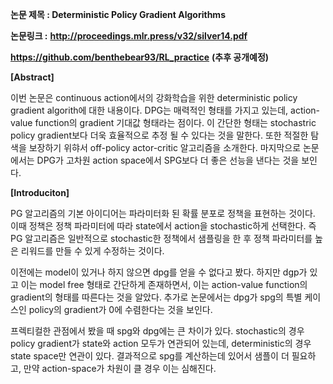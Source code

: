 **논문 제목 : Deterministic Policy Gradient Algorithms**

**논문링크 :** **http://proceedings.mlr.press/v32/silver14.pdf**

**https://github.com/benthebear93/RL_practice** **(추후 공개예정)**



**[Abstract]**

이번 논문은 continuous action에서의 강화학습을 위한 deterministic policy gradient  algorith에 대한 내용이다. DPG는 매력적인 형태를 가지고 있는데, action-value function의  gradient 기대값 형태라는 점이다. 이 간단한 형태는 stochastric policy gradient보다 더욱 효율적으로  추정 될 수 있다는 것을 말한다. 또한 적절한 탐색을 보장하기 위햐서  off-policy actor-critic 알고리즘을  소개한다. 마지막으로 논문에서는 DPG가 고차원 action space에서 SPG보다 더 좋은 선능을 낸다는 것을 보인다. 



**[Introduciton]**

PG 알고리즘의 기본 아이디어는 파라미터화 된 확률 분포로 정책을 표현하는 것이다. 이때 정책은 정책 파라미터에 따라 state에서  action을 stochastic하게 선택한다. 즉 PG 알고리즘은 일반적으로 stochastic한 정책에서 샘플링을 한 후 정책 파라미터를 높은 리워드를 만들 수 있게 수정하는 것이다. 



이전에는 model이 있거나 하지 않으면 dpg를 얻을 수 없다고 봤다. 하지만 dgp가 있고 이는 model free 형태로 간단하게  존재하면서, 이는 action-value function의 gradient의 형태를 따른다는 것을 알았다. 추가로 논문에서는  dpg가 spg의 특별 케이스인 policy의 gradient가 0에 수렴한다는 것을 보인다.

 

프렉티컬한 관점에서 봤을 때  spg와 dpg에는 큰 차이가 있다. stochastic의 경우 policy gradient가 state와  action 모두가 연관되어 있는데, deterministic의 경우 state space만 연관이 있다. 결과적으로 spg를  계산하는데 있어서 샘플이 더 필요하고, 만약 action-space가 차원이 클 경우 이는 심해진다. 